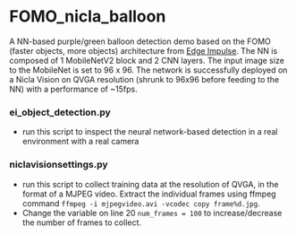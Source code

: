 # FOMO_nicla_balloon
A NN-based purple/green balloon detection demo based on the FOMO (faster objects, more objects) architecture from [Edge Impulse](https://github.com/edgeimpulse). The NN is composed of 1 MobileNetV2 block and 2 CNN layers. The input image size to the MobileNet is set to 96 x 96. The network is successfully deployed on a Nicla Vision on QVGA resolution (shrunk to 96x96 before feeding to the NN) with a performance of ~15fps.

### ei_object_detection.py 
* run this script to inspect the neural network-based detection in a real environment with a real camera

### niclavisionsettings.py
* run this script to collect training data at the resolution of QVGA, in the format of a MJPEG video. Extract the individual frames using ffmpeg command `ffmpeg -i mjpegvideo.avi -vcodec copy frame%d.jpg`.
* Change the variable on line 20 `num_frames = 100` to increase/decrease the number of frames to collect.
